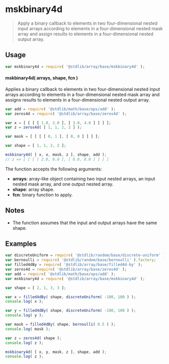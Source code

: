 <!--

@license Apache-2.0

Copyright (c) 2024 The Stdlib Authors.

Licensed under the Apache License, Version 2.0 (the "License");
you may not use this file except in compliance with the License.
You may obtain a copy of the License at

   http://www.apache.org/licenses/LICENSE-2.0

Unless required by applicable law or agreed to in writing, software
distributed under the License is distributed on an "AS IS" BASIS,
WITHOUT WARRANTIES OR CONDITIONS OF ANY KIND, either express or implied.
See the License for the specific language governing permissions and
limitations under the License.

-->

# mskbinary4d

> Apply a binary callback to elements in two four-dimensional nested input arrays according to elements in a four-dimensional nested mask array and assign results to elements in a four-dimensional nested output array.

<section class="intro">

</section>

<!-- /.intro -->

<section class="usage">

## Usage

```javascript
var mskbinary4d = require( '@stdlib/array/base/mskbinary4d' );
```

#### mskbinary4d( arrays, shape, fcn )

Applies a binary callback to elements in two four-dimensional nested input arrays according to elements in a four-dimensional nested mask array and assigns results to elements in a four-dimensional nested output array.

```javascript
var add = require( '@stdlib/math/base/ops/add' );
var zeros4d = require( '@stdlib/array/base/zeros4d' );

var x = [ [ [ [ 1.0, 2.0 ], [ 3.0, 4.0 ] ] ] ];
var z = zeros4d( [ 1, 1, 2, 2 ] );

var mask = [ [ [ [ 0, 1 ], [ 0, 0 ] ] ] ];

var shape = [ 1, 1, 2, 2 ];

mskbinary4d( [ x, x, mask, z ], shape, add );
// z => [ [ [ [ 2.0, 0.0 ], [ 6.0, 8.0 ] ] ] ]
```

The function accepts the following arguments:

-   **arrays**: array-like object containing two input nested arrays, an input nested mask array, and one output nested array.
-   **shape**: array shape.
-   **fcn**: binary function to apply.

</section>

<!-- /.usage -->

<section class="notes">

## Notes

-   The function assumes that the input and output arrays have the same shape.

</section>

<!-- /.notes -->

<section class="examples">

## Examples

<!-- eslint no-undef: "error" -->

```javascript
var discreteUniform = require( '@stdlib/random/base/discrete-uniform' ).factory;
var bernoulli = require( '@stdlib/random/base/bernoulli' ).factory;
var filled4dBy = require( '@stdlib/array/base/filled4d-by' );
var zeros4d = require( '@stdlib/array/base/zeros4d' );
var add = require( '@stdlib/math/base/ops/add' );
var mskbinary4d = require( '@stdlib/array/base/mskbinary4d' );

var shape = [ 2, 1, 3, 3 ];

var x = filled4dBy( shape, discreteUniform( -100, 100 ) );
console.log( x );

var y = filled4dBy( shape, discreteUniform( -100, 100 ) );
console.log( y );

var mask = filled4dBy( shape, bernoulli( 0.5 ) );
console.log( mask );

var z = zeros4d( shape );
console.log( z );

mskbinary4d( [ x, y, mask, z ], shape, add );
console.log( z );
```

</section>

<!-- /.examples -->

<!-- Section for related `stdlib` packages. Do not manually edit this section, as it is automatically populated. -->

<section class="related">

</section>

<!-- /.related -->

<!-- Section for all links. Make sure to keep an empty line after the `section` element and another before the `/section` close. -->

<section class="links">

</section>

<!-- /.links -->
